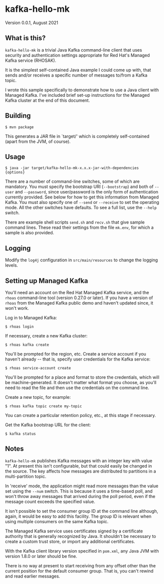 # kafka-hello-mk

Version 0.0.1, August 2021

## What is this?

`kafka-hello-mk` is a trivial Java Kafka command-line 
client that uses security and 
authentication settings appropriate for Red Hat's Managed Kafka
service (RHOSAK).

It is the simplest self-contained Java example I could come up with, that
sends and/or receives a specific number of messages to/from a Kafka topic.

I wrote this sample specifically to demonstrate how to use a Java client
with Managed Kafka. I've included brief set-up instructions for the
Managed Kafka cluster at the end of this document.

## Building

    $ mvn package

This generates a JAR file in `target/' which is completely self-contained
(apart from the JVM, of course).

## Usage

    $ java -jar target/kafka-hello-mk-x.x.x-jar-with-dependencies {options}

There are a number of command-line switches, some of which are mandatory.
You must specify the bootstrap URI (`--bootstrap`) and
both of `--user` and `--password`, since user/password
is the only form of authentication currently provided. See
below for how to get this information from Managed Kafka.
You must also
specify one of `--send` or `--receive` to set the operating mode.
All the other switches
have defaults. To see a full list, use the `--help` switch.

There are example shell scripts `send.sh` and `recv.sh` that give
sample command lines. These read their settings from the file
`mk.env`, for which a sample is also provided.

## Logging

Modify the `log4j` configuration in `src/main/resources` to change 
the logging levels.

## Setting up Managed Kafka

You'll need an account on the Red Hat Managed Kafka service, and the
`rhoas` command-line tool (version 0.27.0 or later). If you have a 
version of `rhoas` from the Managed Kafka public demo and haven't updated
since, it won't work. 

Log in to Managed Kafka:

    $ rhoas login

If necessary, create a new Kafka cluster:

    $ rhoas kafka create

You'll be prompted for the region, etc. Create a service account if you 
haven't already -- that
is, specify user credentials for the Kafka service:

    $ rhoas service-account create

You'll be prompted for a place and format to store the credentials, which
will be machine-generated. It
doesn't matter what format you choose, as you'll need to read the file
and then use the credentials on the command line.

Create a new topic, for example:

    $ rhoas kafka topic create my-topic 

You can create a particular retention policy, etc., at this stage if
necessary.

Get the Kafka bootstrap URL for the client:

    $ kafka status

## Notes

`kafka-hello-mk` publishes Kafka messages with an integer key with value
"1". At present this isn't configurable, but that could easily be
changed in the source. The key affects how messages are distributed to
partitions in a multi-partition topic.

In 'receive' mode, the application might read more messages than the
value set using the `--num` switch. This is because it uses a time-based
poll, and won't throw away messages that arrived during the poll period, 
even if the message count exceeds the specified value. 

It isn't possible to set the consumer group ID at the command line although,
again, it would be easy to add this facility. The group ID is relevant
when using multiple consumers on the same Kafka topic.

The Managed Kafka service uses certificates signed by a certificate authority
that is generally recognized by Java. It shouldn't be necessary to create a 
custom trust store, or import any additional certificates.

With the Kafka client library version specified in `pom.xml`, any Java
JVM with version 1.8.0 or later should be fine.

There is no way at present to start receiving from any offset other than
the current position for the default consumer group. That is, you
can't rewind and read earlier messages. 


